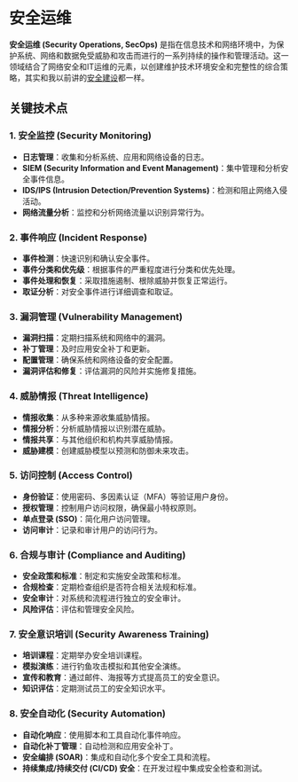 # 安全运维

**安全运维 (Security Operations, SecOps)** 是指在信息技术和网络环境中，为保护系统、网络和数据免受威胁和攻击而进行的一系列持续的操作和管理活动。这一领域结合了网络安全和IT运维的元素，以创建维护技术环境安全和完整性的综合策略，其实和我以前讲的[安全建设](../../defense/)都一样。

<DocsAD/>

## 关键技术点

### 1. 安全监控 (Security Monitoring)
- **日志管理**：收集和分析系统、应用和网络设备的日志。
- **SIEM (Security Information and Event Management)**：集中管理和分析安全事件信息。
- **IDS/IPS (Intrusion Detection/Prevention Systems)**：检测和阻止网络入侵活动。
- **网络流量分析**：监控和分析网络流量以识别异常行为。

### 2. 事件响应 (Incident Response)
- **事件检测**：快速识别和确认安全事件。
- **事件分类和优先级**：根据事件的严重程度进行分类和优先处理。
- **事件处理和恢复**：采取措施遏制、根除威胁并恢复正常运行。
- **取证分析**：对安全事件进行详细调查和取证。

### 3. 漏洞管理 (Vulnerability Management)
- **漏洞扫描**：定期扫描系统和网络中的漏洞。
- **补丁管理**：及时应用安全补丁和更新。
- **配置管理**：确保系统和网络设备的安全配置。
- **漏洞评估和修复**：评估漏洞的风险并实施修复措施。

### 4. 威胁情报 (Threat Intelligence)
- **情报收集**：从多种来源收集威胁情报。
- **情报分析**：分析威胁情报以识别潜在威胁。
- **情报共享**：与其他组织和机构共享威胁情报。
- **威胁建模**：创建威胁模型以预测和防御未来攻击。

### 5. 访问控制 (Access Control)
- **身份验证**：使用密码、多因素认证（MFA）等验证用户身份。
- **授权管理**：控制用户访问权限，确保最小特权原则。
- **单点登录 (SSO)**：简化用户访问管理。
- **访问审计**：记录和审计用户的访问行为。

### 6. 合规与审计 (Compliance and Auditing)
- **安全政策和标准**：制定和实施安全政策和标准。
- **合规检查**：定期检查组织是否符合相关法规和标准。
- **安全审计**：对系统和流程进行独立的安全审计。
- **风险评估**：评估和管理安全风险。

### 7. 安全意识培训 (Security Awareness Training)
- **培训课程**：定期举办安全培训课程。
- **模拟演练**：进行钓鱼攻击模拟和其他安全演练。
- **宣传和教育**：通过邮件、海报等方式提高员工的安全意识。
- **知识评估**：定期测试员工的安全知识水平。

### 8. 安全自动化 (Security Automation)
- **自动化响应**：使用脚本和工具自动化事件响应。
- **自动化补丁管理**：自动检测和应用安全补丁。
- **安全编排 (SOAR)**：集成和自动化多个安全工具和流程。
- **持续集成/持续交付 (CI/CD) 安全**：在开发过程中集成安全检查和测试。